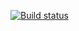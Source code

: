 [![Build status](https://ci.appveyor.com/api/projects/status/9607l6tu6ls48yqa?svg=true)](https://ci.appveyor.com/project/TrandinaT/testingwebinterfaces2-iayad)